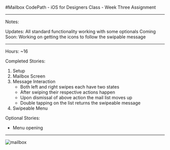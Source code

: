 #Mailbox
CodePath - iOS for Designers Class - Week Three Assignment

-----------------------

Notes:

Updates: All standard functionality working with some optionals
Coming Soon: Working on getting the icons to follow the swipable message

-----------------------

Hours: ~16

Completed Stories:
  1. Setup
  2. Mailbox Screen
  3. Message Interaction
      - Both left and right swipes each have two states
      - After swiping their respective actions happen
      - Upon dismissal of above action the mail list moves up
      - Double tapping on the list returns the swipeable message
  4. Swipeable Menu


Optional Stories: 
  - Menu opening
  
---------------

![mailbox](https://cloud.githubusercontent.com/assets/12131281/10302058/842a24f4-6bbd-11e5-9948-bb59959b07c8.gif)

